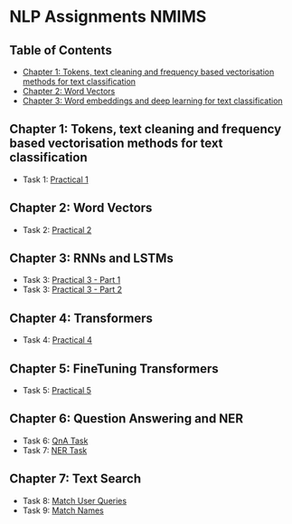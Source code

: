 # NLP Assignments NMIMS

## Table of Contents
- [Chapter 1: Tokens, text cleaning and frequency based vectorisation methods for text classification](#chapter-1-tokens-text-cleaning-and-frequency-based-vectorisation-methods-for-text-classification)
- [Chapter 2: Word Vectors](#Chapter-2-:-Word-Vectors)
- [Chapter 3: Word embeddings and deep learning for text classification](#chapter-3-word-embeddings-and-deep-learning-for-text-classification)

## Chapter 1: Tokens, text cleaning and frequency based vectorisation methods for text classification
* Task 1: [Practical 1](https://github.com/MonishGosar/NLP-Assignments-NMIMS/blob/main/Practical1_NLP_J025.ipynb)

## Chapter 2: Word Vectors
* Task 2: [Practical 2](https://github.com/MonishGosar/NLP-Assignments-NMIMS/blob/main/Practical2_NLP_J025.ipynb)

## Chapter 3: RNNs and LSTMs
* Task 3: [Practical 3 - Part 1](https://github.com/yourusername/yourrepository/blob/main/chapter3/task1_word2vec.ipynb)
* Task 3: [Practical 3 - Part 2](https://github.com/MonishGosar/NLP-Assignments-NMIMS/blob/main/(Part%202)%20Practical3_NLP_J025.ipynb)

## Chapter 4: Transformers
* Task 4: [Practical 4](https://github.com/MonishGosar/NLP-Assignments-NMIMS/blob/main/Practical2_NLP_J025.ipynb)

## Chapter 5: FineTuning Transformers
* Task 5: [Practical 5](https://github.com/MonishGosar/NLP-Assignments-NMIMS/blob/main/Practical2_NLP_J025.ipynb)

## Chapter 6: Question Answering and NER
* Task 6: [QnA Task](https://github.com/MonishGosar/NLP-Assignments-NMIMS/blob/main/(QnA)%20Practical%206_NLP_J025.ipynb)
* Task 7: [NER Task](https://github.com/MonishGosar/NLP-Assignments-NMIMS/blob/main/Practical2_NLP_J025.ipynb)

## Chapter 7: Text Search
* Task 8: [Match User Queries](https://github.com/MonishGosar/NLP-Assignments-NMIMS/blob/main/(QnA)%20Practical%206_NLP_J025.ipynb)
* Task 9: [Match Names](https://github.com/MonishGosar/NLP-Assignments-NMIMS/blob/main/Practical2_NLP_J025.ipynb)
